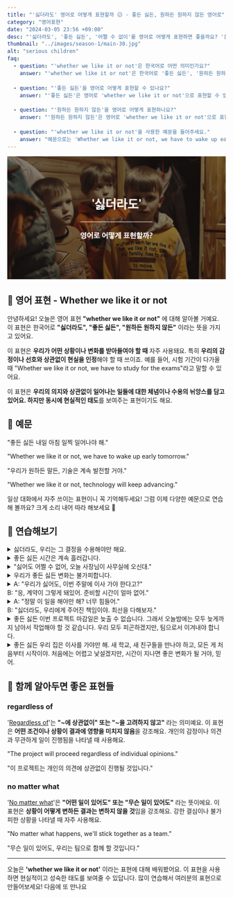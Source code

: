 ```yaml
---
title: "'싫더라도' 영어로 어떻게 표현할까 😕 - 좋든 싫든, 원하든 원하지 않든 영어로"
category: "영어표현"
date: "2024-03-05 23:56 +09:00"
desc: "'싫더라도', '좋든 싫든', '어쩔 수 없이'를 영어로 어떻게 표현하면 좋을까요? '싫더라도 운동해야 해', '좋든 싫든 세금을 내야 해' 등을 영어로 표현하는 법을 배워봅시다. 다양한 예문을 통해서 연습하고 본인의 표현으로 만들어 보세요."
thumbnail: "../images/season-1/main-30.jpg"
alt: "serious children"
faq:
  - question: "'whether we like it or not'은 한국어로 어떤 의미인가요?"
    answer: "'whether we like it or not'은 한국어로 '좋든 싫든', '원하든 원하지 않든'이라는 의미입니다. 이 표현은 우리의 감정이나 선호와 상관없이 현실을 인정해야 할 때 사용됩니다."

  - question: "'좋든 싫든'을 영어로 어떻게 표현할 수 있나요?"
    answer: "'좋든 싫든'은 영어로 'whether we like it or not'으로 표현할 수 있습니다. 예를 들어, '좋든 싫든 우리는 이 일을 해야 해'는 'Whether we like it or not, we have to do this job'으로 말할 수 있습니다."

  - question: "'원하든 원하지 않든'을 영어로 어떻게 표현하나요?"
    answer: "'원하든 원하지 않든'은 영어로 'whether we like it or not'으로 표현할 수 있습니다. 예를 들어, '원하든 원하지 않든 변화는 일어날 거야'는 'Whether we like it or not, change will happen'으로 말할 수 있습니다."

  - question: "'whether we like it or not'을 사용한 예문을 들어주세요."
    answer: "예문으로는 'Whether we like it or not, we have to wake up early tomorrow'(좋든 싫든 내일 아침 일찍 일어나야 해)가 있습니다. 또 다른 예로 'Whether we like it or not, technology will keep advancing'(우리가 원하든 말든, 기술은 계속 발전할 거야)가 있습니다."
---
```


![싫더라도 영어표현](../images/season-1/main-30.jpg)

## 🌟 영어 표현 - Whether we like it or not

안녕하세요! 오늘은 영어 표현 **"whether we like it or not"** 에 대해 알아볼 거예요. 이 표현은 한국어로 **"싫더라도", "좋든 싫든", "원하든 원하지 않든"** 이라는 뜻을 가지고 있어요.

이 표현은 **우리가 어떤 상황이나 변화를 받아들여야 할 때** 자주 사용돼요. 특히 **우리의 감정이나 선호와 상관없이 현실을 인정**해야 할 때 쓰이죠. 예를 들어, 시험 기간이 다가올 때 "Whether we like it or not, we have to study for the exams"라고 말할 수 있어요.

이 표현은 **우리의 의지와 상관없이 일어나는 일들에 대한 체념이나 수용의 뉘앙스를 담고 있어요. 하지만 동시에 현실적인 태도**를 보여주는 표현이기도 해요.

<script async src="https://pagead2.googlesyndication.com/pagead/js/adsbygoogle.js?client=ca-pub-1465612013356152"
     crossorigin="anonymous"></script>
<!-- engple-horizontal-ad -->

<ins class="adsbygoogle"
     style="display:block"
     data-ad-client="ca-pub-1465612013356152"
     data-ad-slot="2106896038"
     data-ad-format="auto"
     data-full-width-responsive="true"></ins>

<script>
     (adsbygoogle = window.adsbygoogle || []).push({});
</script>

## 📖 예문

"좋든 싫든 내일 아침 일찍 일어나야 해."

"Whether we like it or not, we have to wake up early tomorrow."

"우리가 원하든 말든, 기술은 계속 발전할 거야."

"Whether we like it or not, technology will keep advancing."

일상 대화에서 자주 쓰이는 표현이니 꼭 기억해두세요! 그럼 이제 다양한 예문으로 연습해 볼까요? 크게 소리 내어 따라 해보세요 🌟

## 💬 연습해보기

<details>
  <summary>싫더라도, 우리는 그 결정을 수용해야만 해요.</summary>
<span>Whether we like it or not, we have to accept that decision.</span>
</details>

<details>
  <summary>좋든 싫든 시간은 계속 흘러갑니다.</summary>
<span>Whether we like it or not, time keeps moving on.</span>
</details>

<details>
<summary>"싫어도 어쩔 수 없어, 오늘 사장님이 사무실에 오신대."</summary>
<span>"Hey, the boss is coming to the office today, whether we like it or not."</span>
</details>

<details>
  <summary>우리가 좋든 싫든 변화는 불가피합니다.</summary>
<span>Whether we like it or not, change is inevitable.</span>
</details>

<details>
  <summary>A: "우리가 싫어도, 이번 주말에 이사 가야 한다고?"<br>B: "응, 계약이 그렇게 돼있어. 준비할 시간이 얼마 없어."</summary>
  <span>A: "Whether we like it or not, we have to move this weekend?"<br>B: "Yes, that's how the contract is. We don't have much time to prepare."
</details>

<details>
  <summary>A: "정말 이 일을 해야만 해? 너무 힘들어."<br>B: "싫더라도, 우리에게 주어진 책임이야. 최선을 다해보자."</summary>
<span>A: "Do we really have to do this? It's too hard."<br>B: "Whether we like it or not, it's our responsibility. Let's do our best."</span>
</details>

<details>
  <summary>좋든 싫든 이번 프로젝트 마감일은 늦출 수 없습니다. 그래서 오늘밤에는 모두 늦게까지 남아서 작업해야 할 것 같습니다. 우리 모두 피곤하겠지만, 팀으로서 이겨내야 합니다.</summary>
<span>Whether we like it or not, the deadline for this project cannot be pushed back. So, it looks like we all need to stay late working tonight. It's going to be tiring for everyone, but as a team, we need to pull through.</span>
</details>

<details>
  <summary>좋든 싫든 우리 집은 이사를 가야만 해. 새 학교, 새 친구들을 만나야 하고, 모든 게 처음부터 시작이야. 처음에는 어렵고 낯설겠지만, 시간이 지나면 좋은 변화가 될 거야, 믿어.</summary>
<span>Whether we like it or not, our family has to move. It means new schools, new friends, and starting everything <a href="/blog/처음부터-영어표현/">from scratch</a>. It's going to be <a href="/blog/in-english/183.tough/">tough</a> and unfamiliar <a href="/blog/in-english/184.at-first/">at first</a>, but with time, it'll <a href="/blog/vocab-1/038.turn-out/">turn out</a> to be a good change, trust me.</span>
</details>

## 🤝 함께 알아두면 좋은 표현들

### regardless of

'[Regardless of](/blog/in-english/226.regardless-of/)'는 **"~에 상관없이" 또는 "~을 고려하지 않고"** 라는 의미예요. 이 표현은 **어떤 조건이나 상황이 결과에 영향을 미치지 않음**을 강조해요. 개인의 감정이나 의견과 무관하게 일이 진행됨을 나타낼 때 사용해요.

"The project will proceed regardless of individual opinions."

"이 프로젝트는 개인의 의견에 상관없이 진행될 것입니다."

### no matter what

'[No matter what](/blog/in-english/229.no-matter-what/)'은 **"어떤 일이 있어도" 또는 "무슨 일이 있어도"** 라는 뜻이에요. 이 표현은 **상황이 어떻게 변하든 결과는 변하지 않을 것**임을 강조해요. 강한 결심이나 불가피한 상황을 나타낼 때 자주 사용해요.

"No matter what happens, we'll stick together as a team."

"무슨 일이 있어도, 우리는 팀으로 함께 할 것입니다."

---

오늘은 **'whether we like it or not'** 이라는 표현에 대해 배워봤어요. 이 표현을 사용하면 현실적이고 성숙한 태도를 보여줄 수 있답니다. 많이 연습해서 여러분의 표현으로 만들어보세요! 다음에 또 만나요
